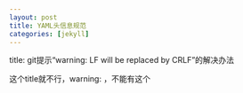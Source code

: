 ```yaml
---
layout: post
title: YAML头信息规范
categories: [jekyll]
---
```




title: git提示“warning: LF will be replaced by CRLF”的解决办法



这个title就不行，warning: ，不能有这个
